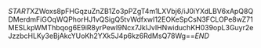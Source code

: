 $START$XZWoxs8pFHGqzuZnZB1Zo3pPZgT4m1LXVbj6/iJ0iYXdLBV6xApQ8QDMerdmFiGOqWQPhorHJ1vQSigQ5tvWdfxwI12EOKeSpCsN3FCLOPe8wZ71MESLkpWMThbqog6E9iR8yrPewI9Ncx7JklJvIHNwiduchKH039opL3Guyr2eJzzbcHLKy3eBjAkcYUoKh2YXk5J4p6kz6RdMsQ78Wg==$END$